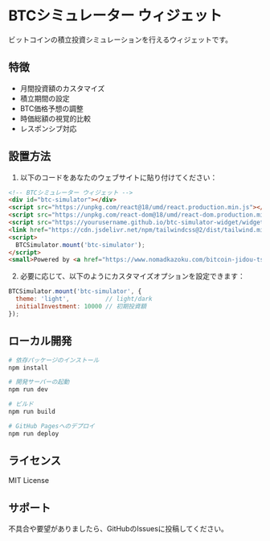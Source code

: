 # BTCシミュレーター ウィジェット

ビットコインの積立投資シミュレーションを行えるウィジェットです。

## 特徴
- 月間投資額のカスタマイズ
- 積立期間の設定
- BTC価格予想の調整
- 時価総額の視覚的比較
- レスポンシブ対応

## 設置方法

1. 以下のコードをあなたのウェブサイトに貼り付けてください：

```html
<!-- BTCシミュレーター ウィジェット -->
<div id="btc-simulator"></div>
<script src="https://unpkg.com/react@18/umd/react.production.min.js"></script>
<script src="https://unpkg.com/react-dom@18/umd/react-dom.production.min.js"></script>
<script src="https://yourusername.github.io/btc-simulator-widget/widget.js"></script>
<link href="https://cdn.jsdelivr.net/npm/tailwindcss@2/dist/tailwind.min.css" rel="stylesheet">
<script>
  BTCSimulator.mount('btc-simulator');
</script>
<small>Powered by <a href="https://www.nomadkazoku.com/bitcoin-jidou-tsumitate/">BTCシミュレーター</a></small>
```

2. 必要に応じて、以下のようにカスタマイズオプションを設定できます：

```javascript
BTCSimulator.mount('btc-simulator', {
  theme: 'light',          // light/dark
  initialInvestment: 10000 // 初期投資額
});
```

## ローカル開発

```bash
# 依存パッケージのインストール
npm install

# 開発サーバーの起動
npm run dev

# ビルド
npm run build

# GitHub Pagesへのデプロイ
npm run deploy
```

## ライセンス
MIT License

## サポート
不具合や要望がありましたら、GitHubのIssuesに投稿してください。